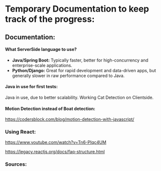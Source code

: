 # Temporary Documentation to keep track of the progress:

## Documentation:

#### What ServerSide language to use?

- **Java/Spring Boot:** Typically faster, better for high-concurrency and enterprise-scale applications.
- **Python/Django:** Great for rapid development and data-driven apps, but generally slower in raw performance compared to Java.

#### Java in use for first tests:

Java in use, due to better scalability. Working Cat Detection on Clientside.

#### Motion Detection instead of Boat detection:

https://codersblock.com/blog/motion-detection-with-javascript/


### Using React:

https://www.youtube.com/watch?v=Tn6-PIqc4UM

https://legacy.reactjs.org/docs/faq-structure.html

### Sources:
